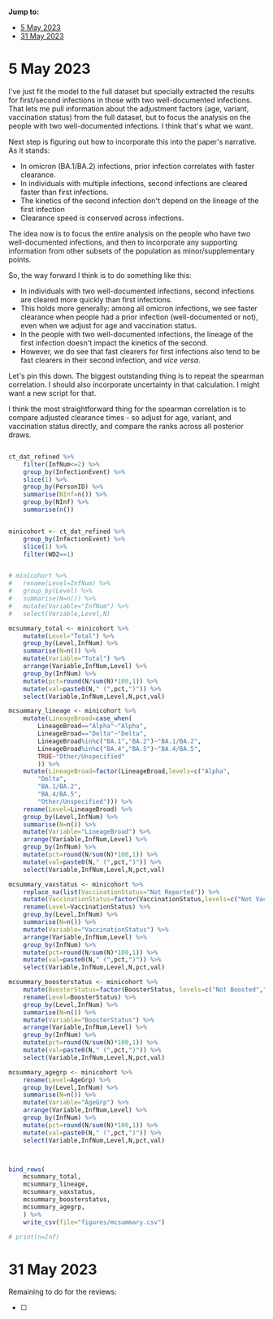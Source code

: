 __Jump to:__ 

- [5 May 2023](#5-May-2023)
- [31 May 2023](#31-May-2023)

# 5 May 2023

I've just fit the model to the full dataset but specially extracted the results for first/second infections in those with two well-documented infections. That lets me pull information about the adjustment factors (age, variant, vaccination status) from the full dataset, but to focus the analysis on the people with two well-documented infections. I think that's what we want. 

Next step is figuring out how to incorporate this into the paper's narrative. As it stands: 

- In omicron (BA.1/BA.2) infections, prior infection correlates with faster clearance. 
- In individuals with multiple infections, second infections are cleared faster than first infections. 
- The kinetics of the second infection don't depend on the lineage of the first infection 
- Clearance speed is conserved across infections. 

The idea now is to focus the entire analysis on the people who have two well-documented infections, and then to incorporate any supporting information from other subsets of the population as minor/supplementary points. 

So, the way forward I think is to do something like this: 

- In individuals with two well-documented infections, second infections are cleared more quickly than first infections. 
- This holds more generally: among all omicron infections, we see faster clearance when people had a prior infection (well-documented or not), even when we adjust for age and vaccination status. 
- In the people with two well-documented infections, the lineage of the first infection doesn't impact the kinetics of the second. 
- However, we do see that fast clearers for first infections also tend to be fast clearers in their second infection, and _vice versa_. 

Let's pin this down. The biggest outstanding thing is to repeat the spearman correlation. I should also incorporate uncertainty in that calculation. I might want a new script for that. 

I think the most straightforward thing for the spearman correlation is to compare adjusted clearance times - so adjust for age, variant, and vaccination status directly, and compare the ranks across all posterior draws. 

```R

ct_dat_refined %>% 
	filter(InfNum<=2) %>% 
	group_by(InfectionEvent) %>% 
	slice(1) %>% 
	group_by(PersonID) %>% 
	summarise(NInf=n()) %>% 
	group_by(NInf) %>% 
	summarise(n())


minicohort <- ct_dat_refined %>% 
	group_by(InfectionEvent) %>% 
	slice(1) %>% 
	filter(WD2==1)


# minicohort %>% 
# 	rename(Level=InfNum) %>% 
# 	group_by(Level) %>% 
# 	summarise(N=n()) %>% 
# 	mutate(Variable="InfNum") %>% 
# 	select(Variable,Level,N)

mcsummary_total <- minicohort %>% 
	mutate(Level="Total") %>% 
	group_by(Level,InfNum) %>% 
	summarise(N=n()) %>% 
	mutate(Variable="Total") %>% 
	arrange(Variable,InfNum,Level) %>% 
	group_by(InfNum) %>% 
	mutate(pct=round(N/sum(N)*100,1)) %>% 
	mutate(val=paste0(N," (",pct,")")) %>% 
	select(Variable,InfNum,Level,N,pct,val)

mcsummary_lineage <- minicohort %>% 
	mutate(LineageBroad=case_when(
		LineageBroad=="Alpha"~"Alpha",
		LineageBroad=="Delta"~"Delta",
		LineageBroad%in%c("BA.1","BA.2")~"BA.1/BA.2",
		LineageBroad%in%c("BA.4","BA.5")~"BA.4/BA.5",
		TRUE~"Other/Unspecified"
		)) %>% 
	mutate(LineageBroad=factor(LineageBroad,levels=c("Alpha",
		"Delta",
		"BA.1/BA.2",
		"BA.4/BA.5",
		"Other/Unspecified"))) %>% 
	rename(Level=LineageBroad) %>% 
	group_by(Level,InfNum) %>% 
	summarise(N=n()) %>% 
	mutate(Variable="LineageBroad") %>% 
	arrange(Variable,InfNum,Level) %>% 
	group_by(InfNum) %>% 
	mutate(pct=round(N/sum(N)*100,1)) %>% 
	mutate(val=paste0(N," (",pct,")")) %>% 
	select(Variable,InfNum,Level,N,pct,val)

mcsummary_vaxstatus <- minicohort %>% 
	replace_na(list(VaccinationStatus="Not Reported")) %>% 
	mutate(VaccinationStatus=factor(VaccinationStatus,levels=c("Not Vaccinated","Fully Vaccinated","Not Reported"))) %>% 
	rename(Level=VaccinationStatus) %>% 
	group_by(Level,InfNum) %>% 
	summarise(N=n()) %>% 
	mutate(Variable="VaccinationStatus") %>% 
	arrange(Variable,InfNum,Level) %>% 
	group_by(InfNum) %>% 
	mutate(pct=round(N/sum(N)*100,1)) %>% 
	mutate(val=paste0(N," (",pct,")")) %>% 
	select(Variable,InfNum,Level,N,pct,val)

mcsummary_boosterstatus <- minicohort %>% 
	mutate(BoosterStatus=factor(BoosterStatus, levels=c("Not Boosted","Boosted","Not Reported"))) %>% 
	rename(Level=BoosterStatus) %>% 
	group_by(Level,InfNum) %>% 
	summarise(N=n()) %>% 
	mutate(Variable="BoosterStatus") %>% 
	arrange(Variable,InfNum,Level) %>% 
	group_by(InfNum) %>% 
	mutate(pct=round(N/sum(N)*100,1)) %>% 
	mutate(val=paste0(N," (",pct,")")) %>% 
	select(Variable,InfNum,Level,N,pct,val)

mcsummary_agegrp <- minicohort %>% 
	rename(Level=AgeGrp) %>% 
	group_by(Level,InfNum) %>% 
	summarise(N=n()) %>% 
	mutate(Variable="AgeGrp") %>% 
	arrange(Variable,InfNum,Level) %>% 
	group_by(InfNum) %>% 
	mutate(pct=round(N/sum(N)*100,1)) %>% 
	mutate(val=paste0(N," (",pct,")")) %>% 
	select(Variable,InfNum,Level,N,pct,val)



bind_rows(
	mcsummary_total,
	mcsummary_lineage,
	mcsummary_vaxstatus,
	mcsummary_boosterstatus,
	mcsummary_agegrp,
	) %>% 
	write_csv(file="figures/mcsummary.csv")

# print(n=Inf)


```

# 31 May 2023 

Remaining to do for the reviews: 

- [ ] 









